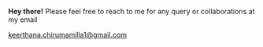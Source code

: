 **Hey there!**
Please feel free to reach to me for any query or collaborations at my email

[keerthana.chirumamilla1@gmail.com](keerthana.chirumamilla1@gmail.com)
